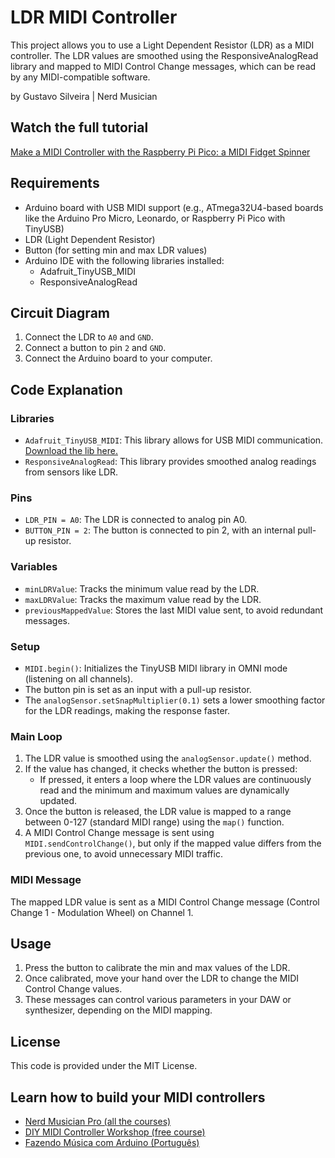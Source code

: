 
# LDR MIDI Controller

This project allows you to use a Light Dependent Resistor (LDR) as a MIDI controller. The LDR values are smoothed using the ResponsiveAnalogRead library and mapped to MIDI Control Change messages, which can be read by any MIDI-compatible software.

by Gustavo Silveira | Nerd Musician

## Watch the full tutorial

[Make a MIDI Controller with the Raspberry Pi Pico: a MIDI Fidget Spinner](https://youtu.be/V3-PUsuYGzs)


## Requirements

- Arduino board with USB MIDI support (e.g., ATmega32U4-based boards like the Arduino Pro Micro, Leonardo, or Raspberry Pi Pico with TinyUSB)
- LDR (Light Dependent Resistor)
- Button (for setting min and max LDR values)
- Arduino IDE with the following libraries installed:
  - Adafruit_TinyUSB_MIDI
  - ResponsiveAnalogRead

## Circuit Diagram

1. Connect the LDR to `A0` and `GND`.
2. Connect a button to pin `2` and `GND`.
3. Connect the Arduino board to your computer.

## Code Explanation

### Libraries

- `Adafruit_TinyUSB_MIDI`: This library allows for USB MIDI communication. [Download the lib here.](https://github.com/silveirago/Adafruit_TinyUSB_MIDI)
- `ResponsiveAnalogRead`: This library provides smoothed analog readings from sensors like LDR.

### Pins

- `LDR_PIN = A0`: The LDR is connected to analog pin A0.
- `BUTTON_PIN = 2`: The button is connected to pin 2, with an internal pull-up resistor.

### Variables

- `minLDRValue`: Tracks the minimum value read by the LDR.
- `maxLDRValue`: Tracks the maximum value read by the LDR.
- `previousMappedValue`: Stores the last MIDI value sent, to avoid redundant messages.

### Setup

- `MIDI.begin()`: Initializes the TinyUSB MIDI library in OMNI mode (listening on all channels).
- The button pin is set as an input with a pull-up resistor.
- The `analogSensor.setSnapMultiplier(0.1)` sets a lower smoothing factor for the LDR readings, making the response faster.

### Main Loop

1. The LDR value is smoothed using the `analogSensor.update()` method.
2. If the value has changed, it checks whether the button is pressed:
   - If pressed, it enters a loop where the LDR values are continuously read and the minimum and maximum values are dynamically updated.
3. Once the button is released, the LDR value is mapped to a range between 0-127 (standard MIDI range) using the `map()` function.
4. A MIDI Control Change message is sent using `MIDI.sendControlChange()`, but only if the mapped value differs from the previous one, to avoid unnecessary MIDI traffic.

### MIDI Message

The mapped LDR value is sent as a MIDI Control Change message (Control Change 1 - Modulation Wheel) on Channel 1.

## Usage

1. Press the button to calibrate the min and max values of the LDR.
2. Once calibrated, move your hand over the LDR to change the MIDI Control Change values.
3. These messages can control various parameters in your DAW or synthesizer, depending on the MIDI mapping.

## License

This code is provided under the MIT License.

## Learn how to build your MIDI controllers

- [Nerd Musician Pro (all the courses)](https://go.musiconerd.com/nerd-musician-pro)
- [DIY MIDI Controller Workshop (free course)](https://go.musiconerd.com/diy-midi-controller-workshop)
- [Fazendo Música com Arduino (Português)](https://go.musiconerd.com/fazendo-musica-com-arduino)
